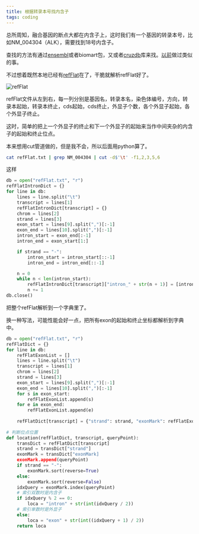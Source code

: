 ```yaml
---
title: 根据转录本号找内含子
tags: coding
---
```


总所周知，融合基因的断点大都在内含子上，这时我们有一个基因的转录本号，比如NM_004304（ALK），需要找到18号内含子。

查找的方法有通过[ensembl](https://grch37.ensembl.org/index.html)或者biomart包，又或者[cruzdb](https://github.com/brentp/cruzdb)库来找。[以前](https://pzweuj.github.io/2019/07/04/exon.html)做过类似的事。

不过想着既然本地已经有[refFlat](http://hgdownload.cse.ucsc.edu/goldenpath/hg19/database/refFlat.txt.gz)在了，干脆就解析refFlat好了。

![refFlat](https://raw.githubusercontent.com/pzweuj/pzweuj.github.io/master/downloads/images/exon6.png)

refFlat文件从左到右，每一列分别是基因名，转录本名，染色体编号，方向，转录本起始，转录本终止，cds起始，cds终止，外显子个数，各个外显子起始，各个外显子终止。

这时，简单的把上一个外显子的终止和下一个外显子的起始来当作中间夹杂的内含子的起始和终止位点。

本来想用cut管道做的，但是我不会，所以后面用python算了。
```bash
cat refFlat.txt | grep NM_004304 | cut -d$'\t' -f1,2,3,5,6
```

这样
```python
db = open("refFlat.txt", "r")
refFlatIntronDict = {}
for line in db:
    lines = line.split("\t")
    transcript = lines[1]
    refFlatIntronDict[transcript] = {}
    chrom = lines[2]
    strand = lines[3]
    exon_start = lines[9].split(",")[:-1]
    exon_end = lines[10].split(",")[:-1]
    intron_start = exon_end[:-1]
    intron_end = exon_start[1:]

    if strand == "-":
        intron_start = intron_start[::-1]
        intron_end = intron_end[::-1]

    n = 0
    while n < len(intron_start):
        refFlatIntronDict[transcript]["intron_" + str(n + 1)] = [intron_start[n], intron_end[n]]
        n += 1
db.close()
```
把整个refFlat解析到一个字典里了。


换一种写法，可能性能会好一点，把所有exon的起始和终止坐标都解析到字典中。
```python
db = open("refFlat.txt", "r")
refFlatDict = {}
for line in db:
    refFlatExonList = []
    lines = line.split("\t")
    transcript = lines[1]
    chrom = lines[2]
    strand = lines[3]
    exon_start = lines[9].split(",")[:-1]
    exon_end = lines[10].split(",")[:-1]
    for s in exon_start:
        refFlatExonList.append(s)
    for e in exon_end:
        refFlatExonList.append(e)
    
    refFlatDict[transcript] = {"strand": strand, "exonMark": refFlatExonList}
    
# 判断位点位置
def location(refFlatDict, transcript, queryPoint):
    transDict = refFlatDict[transcript]
    strand = transDict["strand"]
    exonMark = transDict["exonMark]
    exonMark.append(queryPoint)
    if strand == "-":
        exonMark.sort(reverse=True)
    else:
        exonMark.sort(reverse=False)
    idxQuery = exonMark.index(queryPoint)
    # 索引双数时是内含子
    if idxQuery % 2 == 0:
        loca = "intron" + str(int(idxQuery / 2))
    # 索引单数时是外显子
    else:
        loca = "exon" + str(int((idxQuery + 1) / 2))
    return loca
```